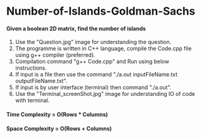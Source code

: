 # Number-of-Islands-Goldman-Sachs
#### Given a boolean 2D matrix, find the number of islands
1. Use the "Question.jpg" image for understanding the question.
2. The programme is written in C++ language, compile the Code.cpp file using g++ compiler (preferred).
3. Compilation command "g++ Code.cpp" and Run using below instructions.
4. If input is a file then use the command "./a.out inputFileName.txt outputFileName.txt".
5. If input is by user interface (terminal) then command "./a.out".
6. Use the "Terminal_screenShot.jpg" image for understanding IO of code with terminal.

#### Time Complexity = O(Rows * Columns)

#### Space Complexity = O(Rows + Columns)
